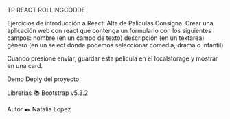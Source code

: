 TP REACT ROLLINGCODDE

Ejercicios de introducción a React: Alta de Paliculas
Consigna:
Crear una aplicación web con react que contenga un formulario con los siguientes campos:
nombre (en un campo de texto)
descripción (en un textarea)
género (en un select donde podemos seleccionar comedia, drama o infantil)

Cuando presione enviar, guardar esta película en el localstorage y mostrar en una card.


Demo Deply del proyecto

Librerias 📚 Bootstrap v5.3.2

Autor ✒️ Natalia Lopez
